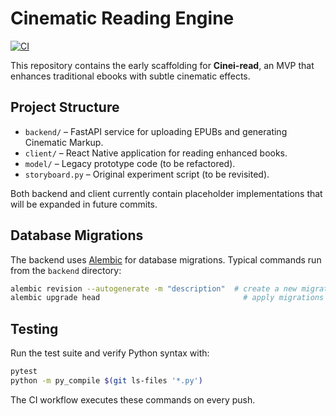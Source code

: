 # Cinematic Reading Engine

[![CI](https://github.com/OWNER/Storyboard/actions/workflows/ci.yml/badge.svg)](https://github.com/OWNER/Storyboard/actions/workflows/ci.yml)

This repository contains the early scaffolding for **Cinei-read**, an MVP
that enhances traditional ebooks with subtle cinematic effects.

## Project Structure
- `backend/` – FastAPI service for uploading EPUBs and generating
  Cinematic Markup.
- `client/` – React Native application for reading enhanced books.
- `model/` – Legacy prototype code (to be refactored).
- `storyboard.py` – Original experiment script (to be revisited).

Both backend and client currently contain placeholder implementations that
will be expanded in future commits.

## Database Migrations

The backend uses [Alembic](https://alembic.sqlalchemy.org/) for database
migrations. Typical commands run from the `backend` directory:

```bash
alembic revision --autogenerate -m "description"  # create a new migration
alembic upgrade head                                # apply migrations
```

## Testing

Run the test suite and verify Python syntax with:

```bash
pytest
python -m py_compile $(git ls-files '*.py')
```

The CI workflow executes these commands on every push.

